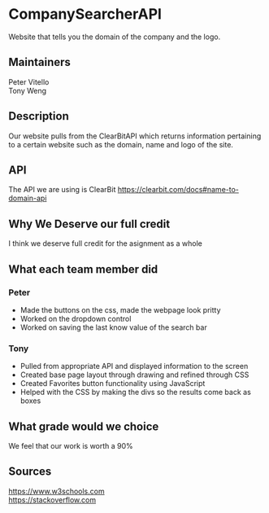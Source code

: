 # CompanySearcherAPI
Website that tells you the domain of the company and the logo.

## Maintainers
Peter Vitello <br />
Tony Weng

## Description 
Our website pulls from the ClearBitAPI which returns information pertaining to a certain website such as the domain, name and logo of the site. 

## API 
The API we are using is ClearBit
https://clearbit.com/docs#name-to-domain-api

## Why We Deserve our full credit 
I think we deserve full credit for the asignment as a whole

## What each team member did 
### Peter
- Made the buttons on the css, made the webpage look pritty 
- Worked on the dropdown control
- Worked on saving the last know value of the search bar
### Tony
- Pulled from appropriate API and displayed information to the screen
- Created base page layout through drawing and refined through CSS
- Created Favorites button functionality using JavaScript
- Helped with the CSS by making the divs so the results come back as boxes

## What grade would we choice 
We feel that our work is worth a 90% 

## Sources 
https://www.w3schools.com <br />
https://stackoverflow.com


